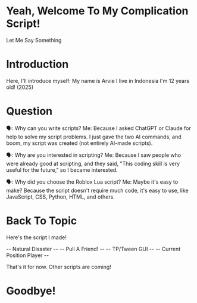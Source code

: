 # Yeah, Welcome To My Complication Script!
Let Me Say Something

# Introduction
Here, I'll introduce myself:
My name is Arvie
I live in Indonesia
I'm 12 years old! (2025)

# Question
🗣️: Why can you write scripts?
Me: Because I asked ChatGPT or Claude for help to solve my script problems. I just gave the two AI commands, and boom, my script was created (not entirely AI-made scripts).

🗣️: Why are you interested in scripting?
Me: Because I saw people who were already good at scripting, and they said, "This coding skill is very useful for the future," so I became interested.

🗣️: Why did you choose the Roblox Lua script?
Me: Maybe it's easy to make? Because the script doesn't require much code, it's easy to use, like JavaScript, CSS, Python, HTML, and others.

# Back To Topic
Here's the script I made!

-- Natural Disaster --
-- Pull A Friend! --
-- TP/Tween GUI --
-- Current Position Player --

That's it for now. Other scripts are coming!

# Goodbye!
